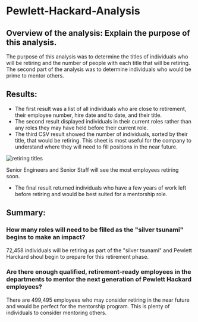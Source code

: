 # Pewlett-Hackard-Analysis

## Overview of the analysis: Explain the purpose of this analysis.
 
 The purpose of this analysis was to determine the titles of individuals who will be retiring and the number of people with each title that will be retiring.  The second part of the analysis was to determine individuals who would be prime to mentor others.

## Results:

* The first result was a list of all individuals who are close to retirement, their employee number, hire date and to date, and their title.
* The second result displayed individuals in their current roles rather than any roles they may have held before their current role.
* The third CSV result showed the number of individuals, sorted by their title, that would be retiring.  This sheet is most useful for the company to understand where they will need to fill positions in the near future.  
       
![retiring titles](https://user-images.githubusercontent.com/91269696/152905103-6fa2fd35-07da-411f-a118-d35a351424a7.PNG)

Senior Engineers and Senior Staff will see the most employees retiring soon.

* The final result returned individuals who have a few years of work left before retiring and would be best suited for a mentorship role.
## Summary: 

### How many roles will need to be filled as the "silver tsunami" begins to make an impact?
 
 72,458 individuals will be retiring as part of the "silver tsunami" and Pewlett Harckard shoul begin to prepare for this retirement phase.

 ### Are there enough qualified, retirement-ready employees in the departments to mentor the next generation of Pewlett Hackard employees?

 There are 499,495 employees who may consider retiring in the near future and would be perfect for the mentorship program. This is plenty of individuals to consider mentoring others.
